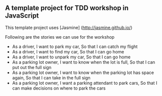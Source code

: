 ## A template project for TDD workshop in JavaScript

This template project uses [Jasmine] (http://jasmine.github.io/)

Following are the stories we can use for the workshop

- As a driver, I want to park my car, So that I can catch my flight
- As a driver, I want to find my car, So that I can go home
- As a driver, I want to unpark my car, So that I can go home
- As a parking lot owner, I want to know when the lot is full, So that I can put out the full sign
- As a parking lot owner, I want to know when the parking lot has space again, So that I can take in the full sign
- As a parking lot owner, I want a parking attendant to park cars, So that I can make decisions on where to park the cars
